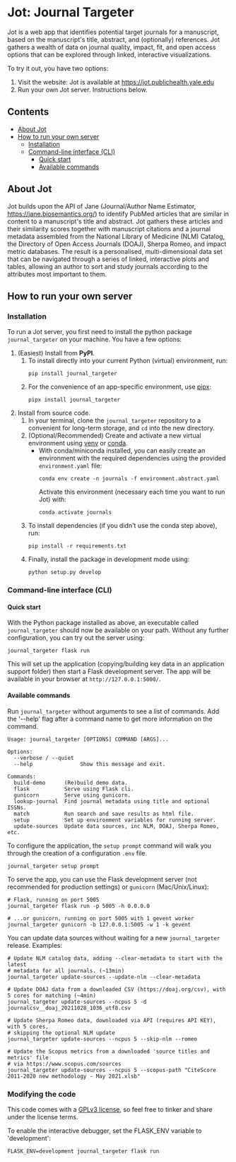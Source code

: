 # Jot: Journal Targeter

Jot is a web app that identifies potential target journals for a manuscript,
based on the manuscript's title, abstract, and (optionally) references. Jot
gathers a wealth of data on journal quality, impact, fit, and open access
options that can be explored through linked, interactive visualizations.

To try it out, you have two options:
1. Visit the website: Jot is available at https://jot.publichealth.yale.edu
2. Run your own Jot server. Instructions below.


## Contents
<!-- MarkdownTOC autolink="true" -->

- [About Jot](#about-jot)
- [How to run your own server](#how-to-run-your-own-server)
   - [Installation](#installation)
   - [Command-line interface \(CLI\)](#command-line-interface-cli)
      - [Quick start](#quick-start)
      - [Available commands](#available-commands)

<!-- /MarkdownTOC -->

## About Jot

Jot builds upon the API of Jane (Journal/Author Name Estimator,
https://jane.biosemantics.org/) to identify PubMed articles that are similar
in content to a manuscript's title and abstract. Jot gathers these articles
and their similarity scores together with manuscript citations and a journal
metadata assembled from the National Library of Medicine (NLM) Catalog, the
Directory of Open Access Journals (DOAJ), Sherpa Romeo, and impact metric
databases. The result is a personalised, multi-dimensional data set that can
be navigated through a series of linked, interactive plots and tables,
allowing an author to sort and study journals according to the attributes most
important to them.


## How to run your own server

### Installation

To run a Jot server, you first need to install the python package `journal_targeter`
on your machine. You have a few options:

1. (Easiest) Install from **PyPI**.
   1. To install directly into your current Python (virtual) environment, run:
       ```shell
       pip install journal_targeter
       ```
   2. For the convenience of an app-specific environment, use 
    [pipx](https://github.com/pypa/pipx):
       ```shell
       pipx install journal_targeter
       ```
2. Install from source code.
   1. In your terminal, clone the `journal_targeter` repository to a convenient 
      for long-term storage, and `cd` into the new directory.
   2. (Optional/Recommended) Create and activate a new virtual environment using 
       [venv](https://docs.python.org/3/library/venv.html) or 
       [conda](https://conda.io/projects/conda/en/latest/user-guide/tasks/manage-environments.html).
       - With conda/miniconda installed, you can easily create an environment 
         with the required dependencies using the provided `environment.yaml` file:
         ```shell
         conda env create -n journals -f environment.abstract.yaml
         ```
         Activate this environment (necessary each time you want to run Jot) with:
         ```shell
         conda activate journals
         ```
   3. To install dependencies (if you didn't use the conda step above), run:
      ```shell
      pip install -r requirements.txt
      ```
   4. Finally, install the package in development mode using:
      ```shell
      python setup.py develop
      ```
   
### Command-line interface (CLI)

#### Quick start

With the Python package installed as above, an executable called `journal_targeter`
should now be available on your path. Without any further configuration, you can 
try out the server using:
```shell
journal_targeter flask run
```
This will set up the application (copying/building key data in an application 
support folder) then start a Flask development server. The app will be available 
in your browser at `http://127.0.0.1:5000/`.

#### Available commands

Run `journal_targeter` without arguments to see a list of commands. Add the 
'--help' flag after a command name to get more information on the command.

```
Usage: journal_targeter [OPTIONS] COMMAND [ARGS]...

Options:
  --verbose / --quiet
  --help               Show this message and exit.

Commands:
  build-demo      (Re)build demo data.
  flask           Serve using Flask cli.
  gunicorn        Serve using gunicorn.
  lookup-journal  Find journal metadata using title and optional ISSNs.
  match           Run search and save results as html file.
  setup           Set up environment variables for running server.
  update-sources  Update data sources, inc NLM, DOAJ, Sherpa Romeo, etc.
```

To configure the application, the `setup prompt` command will walk you through the 
creation of a configuration `.env` file.
```shell
journal_targeter setup prompt
```

To serve the app, you can use the Flask development server 
(not recommended for production settings) or `gunicorn` (Mac/Unix/Linux):
```shell
# Flask, running on port 5005
journal_targeter flask run -p 5005 -h 0.0.0.0

# ...or gunicorn, running on port 5005 with 1 gevent worker
journal_targeter gunicorn -b 127.0.0.1:5005 -w 1 -k gevent
```

You can update data sources without waiting for a new `journal_targeter` release.
Examples:
```shell
# Update NLM catalog data, adding --clear-metadata to start with the latest 
# metadata for all journals. (~13min) 
journal_targeter update-sources --update-nlm --clear-metadata

# Update DOAJ data from a downloaded CSV (https://doaj.org/csv), with 5 cores for matching (~4min)
journal_targeter update-sources --ncpus 5 -d journalcsv__doaj_20211028_1036_utf8.csv

# Update Sherpa Romeo data, downloaded via API (requires API KEY), with 5 cores, 
# skipping the optional NLM update
journal_targeter update-sources --ncpus 5 --skip-nlm --romeo

# Update the Scopus metrics from a downloaded 'source titles and metrics' file
# via https://www.scopus.com/sources 
journal_targeter update-sources --ncpus 5 --scopus-path "CiteScore 2011-2020 new methodology - May 2021.xlsb"
```

### Modifying the code

This code comes with a [GPLv3 license](https://www.gnu.org/licenses/gpl-3.0.en.html), so feel free to tinker and share under 
the license terms.

To enable the interactive debugger, set the FLASK_ENV variable to 'development':
```shell
FLASK_ENV=development journal_targeter flask run
```